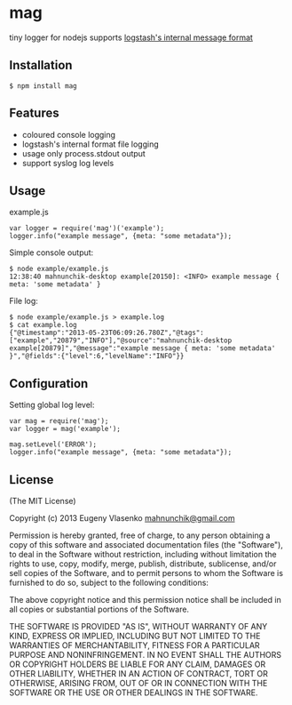 # mag

tiny logger for nodejs supports [logstash's internal message format](https://github.com/logstash/logstash/wiki/logstash's-internal-message-format)

## Installation

```
$ npm install mag
```

## Features

* coloured console logging
* logstash's internal format file logging
* usage only process.stdout output
* support syslog log levels

## Usage

example.js
```
var logger = require('mag')('example');
logger.info("example message", {meta: "some metadata"});
```

Simple console output:
```
$ node example/example.js 
12:38:40 mahnunchik-desktop example[20150]: <INFO> example message { meta: 'some metadata' }
```

File log:
```
$ node example/example.js > example.log
$ cat example.log 
{"@timestamp":"2013-05-23T06:09:26.780Z","@tags":["example","20879","INFO"],"@source":"mahnunchik-desktop example[20879]","@message":"example message { meta: 'some metadata' }","@fields":{"level":6,"levelName":"INFO"}}
```

## Configuration

Setting global log level:
```
var mag = require('mag');
var logger = mag('example');

mag.setLevel('ERROR');
logger.info("example message", {meta: "some metadata"});
```

## License

(The MIT License)

Copyright (c) 2013 Eugeny Vlasenko <mahnunchik@gmail.com>

Permission is hereby granted, free of charge, to any person obtaining a copy
of this software and associated documentation files (the "Software"), to deal
in the Software without restriction, including without limitation the rights
to use, copy, modify, merge, publish, distribute, sublicense, and/or sell
copies of the Software, and to permit persons to whom the Software is
furnished to do so, subject to the following conditions:

The above copyright notice and this permission notice shall be included in
all copies or substantial portions of the Software.

THE SOFTWARE IS PROVIDED "AS IS", WITHOUT WARRANTY OF ANY KIND, EXPRESS OR
IMPLIED, INCLUDING BUT NOT LIMITED TO THE WARRANTIES OF MERCHANTABILITY,
FITNESS FOR A PARTICULAR PURPOSE AND NONINFRINGEMENT. IN NO EVENT SHALL THE
AUTHORS OR COPYRIGHT HOLDERS BE LIABLE FOR ANY CLAIM, DAMAGES OR OTHER
LIABILITY, WHETHER IN AN ACTION OF CONTRACT, TORT OR OTHERWISE, ARISING FROM,
OUT OF OR IN CONNECTION WITH THE SOFTWARE OR THE USE OR OTHER DEALINGS IN
THE SOFTWARE.

